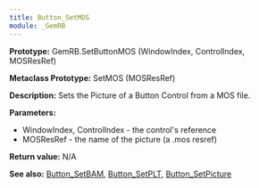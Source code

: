 ```yaml
---
title: Button_SetMOS
module: _GemRB
---
```


**Prototype:** GemRB.SetButtonMOS (WindowIndex, ControlIndex, MOSResRef)

**Metaclass Prototype:** SetMOS (MOSResRef)

**Description:** Sets the Picture of a Button Control from a MOS file.

**Parameters:**
  * WindowIndex, ControlIndex - the control's reference
  * MOSResRef - the name of the picture (a .mos resref)

**Return value:** N/A

**See also:** [Button_SetBAM](Button_SetBAM.md), [Button_SetPLT](Button_SetPLT.md), [Button_SetPicture](Button_SetPicture.md)
